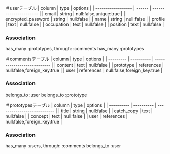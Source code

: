 ＃userテーブル
| column             | type   | options                |
| ------------------ | ------ | ---------------------- |
| email              | string | null:false,unique:true |
| encrypted_password | string | null:false             |
| name               | string | null:false             |
| profile            | text   | null:false             |
| occupation         | text   | null:false             |
| position           | text   | null:false             |
### Association
has_many :prototypes, through: :comments 
has_many :prototypes

＃commentsテーブル 
| column    | type       | options                     |
| --------- | ---------- | --------------------------- |
| content   | text       | null:false                  |
| prototype | references | null:false,foreign_key:true |
| user      | references | null:false,foreign_key:true |
### Association
belongs_to :user
belongs_to :prototype

＃prototypesテーブル
| column     | type       | options                     |
| ---------- | ---------- | --------------------------- |
| title      | string     | null:false                  |
| catch_copy | text       | null:false                  |
| concept    | text       | null:false                  |
| user       | references | null:false,foreign_key:true |
### Association
has_many :users, through: :comments
belongs_to :user
